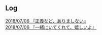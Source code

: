 ## Log

[2018/07/06 『正義など、ありましない』](20180706_seigi.html)　<br>
[2018/07/06 『一緒にいてくれて、嬉しいよ』](20180706_ishou.html)

